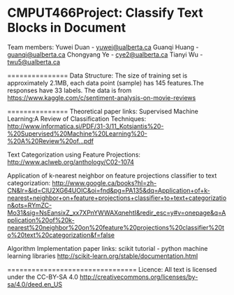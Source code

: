 CMPUT466Project: 
Classify Text Blocks in Document
===============
Team members:
Yuwei Duan - yuwei@ualberta.ca 
Guanqi Huang - guanqi@ualberta.ca 
Chongyang Ye - cye2@ualberta.ca
Tianyi Wu - twu5@ualberta.ca

===============
Data Structure:
The size of training set is approximately 2.1MB, each data point (sample) has 145 features.The responses have 33 labels. 
The data is from https://www.kaggle.com/c/sentiment-analysis-on-movie-reviews


===============
Theoretical paper links:
Supervised Machine Learning:A Review of Classification Techniques:
http://www.informatica.si/PDF/31-3/11_Kotsiantis%20-%20Supervised%20Machine%20Learning%20-%20A%20Review%20of...pdf
					
Text Categorization using Feature Projections:
http://www.aclweb.org/anthology/C02-1074

Application of k-nearest neighbor on feature projections classifier to text categorization:
http://www.google.ca/books?hl=zh-CN&lr=&id=ClU2XG64UOIC&oi=fnd&pg=PA135&dq=Application+of+k-nearest+neighbor+on+feature+projections+classifier+to+text+categorization&ots=RYmZC-Mo31&sig=NsEansixZ_xx7XPnYWWAXqnehtI&redir_esc=y#v=onepage&q=Application%20of%20k-nearest%20neighbor%20on%20feature%20projections%20classifier%20to%20text%20categorization&f=false
						

Algorithm Implementation paper links:
scikit tutorial - python machine learning libraries 
http://scikit-learn.org/stable/documentation.html

================================
Licence:
All text is licensed under the CC-BY-SA 4.0 http://creativecommons.org/licenses/by-sa/4.0/deed.en_US

